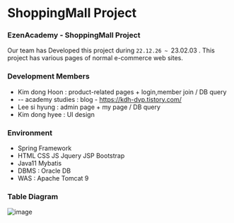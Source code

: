 # ShoppingMall Project
### EzenAcademy - ShoppingMall Project
Our team has Developed this project during `22.12.26 ~ `23.02.03 .
This project has various pages of normal e-commerce web sites.

### Development Members
* Kim dong Hoon : product-related pages + login,member join / DB query
* -- academy studies : blog - https://kdh-dvp.tistory.com/
* Lee si hyung : admin page + my page / DB query
* Kim dong hyee : UI design

### Environment
* Spring Framework
* HTML CSS JS Jquery JSP Bootstrap
* Java11 Mybatis
* DBMS : Oracle DB
* WAS : Apache Tomcat 9

### Table Diagram
![image](https://github.com/kdhProg/ezenProject/assets/102240922/f25306bc-9f8a-4927-9613-1332c5e90d1f)
